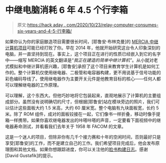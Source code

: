 # 中继电脑消耗 6 年 4.5 个行李箱

> 原文:[https://hack aday . com/2020/10/23/relay-computer-consumes-six-years-and-4-5-行李箱/](https://hackaday.com/2020/10/23/relay-computer-consumes-six-years-and-4-5-suitcases/)

如果你认为你的家庭酿造项目需要很长时间，[耶鲁安·布林克曼]的 [MERCIA 中继计算机项目](http://www.relaiscomputer.nl/index.php)可能已经打败了你。早在 2014 年，他就开始研究这台令人印象深刻的电脑，并一直坚持到现在。事实上，这个项目正在进行的性质已经嵌入到它的名字中——缩写 MERCIA 的英文翻译是“*我正在建造的简单中继计算机”*。从小就对老式模拟和中继计算机感兴趣，[耶鲁安]承担了这个项目来教育学生计算机是如何工作的。整个计算机仅使用继电器、二极管和电容器构建，更不用说基于信号功能的彩色编码导线了。使用继电器作为主要开关元件是他教育目标的核心——任何人都可以理解继电器的工作原理。

可以理解，这个东西大。但他巧妙地将它包装起来，直观地展示了计算机的主要组成部分。虽然没有说明确切的尺寸，但根据[耶鲁安]站在模块旁边的照片，我们可以估计这些面板大约 1.5 米高，大约 60 厘米宽。整个电脑有九块面板宽，长约 5 米。除了 ROM 组件，成对的面板铰接在一起，它们像书一样折叠，移动时像手提箱一样携带。如果你喜欢继电器发出的咔嗒咔嗒的声音，一定要看下面视频中的继电器寿命测试，并看看我们去年关于 1958 年 FACOM 的文章。

这是一个迷人的项目，但除非你有几千个接力赛和十年的空闲时间，否则最好只是享受[耶鲁安]的工作，而不是建立自己的工作。我们希望项目完成后，他会发布原理图和其他文档。如果你想跟踪进度，你可以关注他的[脸书构建日志](https://www.facebook.com/MERCIA.relaycomputer/)。感谢[David Gustafik]的提示。